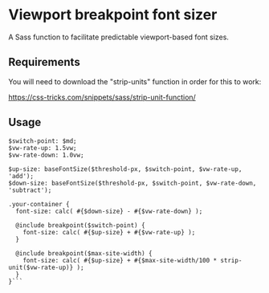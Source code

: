# Viewport breakpoint font sizer
A Sass function to facilitate predictable viewport-based font sizes.

## Requirements
You will need to download the "strip-units" function in order for this to work:

https://css-tricks.com/snippets/sass/strip-unit-function/

## Usage

```$threshold-px: 14px;
$switch-point: $md;
$vw-rate-up: 1.5vw;
$vw-rate-down: 1.0vw;

$up-size: baseFontSize($threshold-px, $switch-point, $vw-rate-up, 'add');
$down-size: baseFontSize($threshold-px, $switch-point, $vw-rate-down, 'subtract');

.your-container {
  font-size: calc( #{$down-size} - #{$vw-rate-down} );

  @include breakpoint($switch-point) {
    font-size: calc( #{$up-size} + #{$vw-rate-up} );
  }

  @include breakpoint($max-site-width) {
    font-size: calc( #{$up-size} + #{$max-site-width/100 * strip-unit($vw-rate-up)} );
  }
}```
